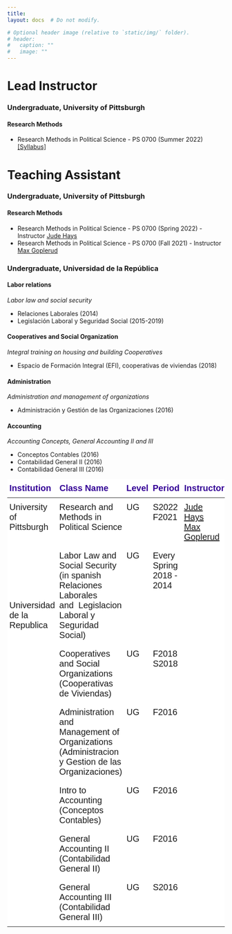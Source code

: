```yaml
---
title: 
layout: docs  # Do not modify.

# Optional header image (relative to `static/img/` folder).
# header:
#   caption: ""
#   image: ""
---
```

# Lead Instructor

### Undergraduate, University of Pittsburgh 

#### Research Methods 

* Research Methods in Political Science - PS 0700 (Summer 2022) [[Syllabus]](https://www.dropbox.com/s/shpfv8m1ke1iyr3/PS0700_S22.pdf?dl=0)


# Teaching Assistant 

### Undergraduate, University of Pittsburgh  

#### Research Methods 

* Research Methods in Political Science - PS 0700 (Spring 2022) - Instructor [Jude Hays](https://sites.pitt.edu/~jch61/)
* Research Methods in Political Science - PS 0700 (Fall 2021) - Instructor [Max Goplerud](https://mgoplerud.com/)

### Undergraduate, Universidad de la República  

#### Labor relations 
_Labor law and social security_
* Relaciones Laborales (2014)
* Legislación Laboral y Seguridad Social (2015-2019)  

#### Cooperatives and Social Organization
_Integral training on housing and building Cooperatives_ 
* Espacio de Formación Integral (EFI), cooperativas de viviendas (2018)

#### Administration 
_Administration and management of organizations_
* Administración y Gestión de las Organizaciones (2016)

#### Accounting 
_Accounting Concepts, General Accounting II and III_
* Conceptos Contables (2016)
* Contabilidad General II (2016)
* Contabilidad General III (2016)

<style type="text/css">@media screen and (max-width: 767px) {.tg {width: auto !important;}.tg col {width: auto !important;}.tg-wrap {overflow-x: auto;-webkit-overflow-scrolling: touch;margin: auto 0px;}}</style><div class="tg-wrap"><table style="border-collapse:collapse;border-spacing:0;border:none;margin:0px auto" class="tg"><thead><tr><th style="background-color:#ffffff;border-color:#000000;border-style:solid;border-width:0px;color:#340096;font-family:Verdana, Geneva, sans-serif !important;font-size:20px;font-weight:bold;overflow:hidden;padding:10px 5px;position:-webkit-sticky;position:sticky;text-align:left;top:-1px;vertical-align:top;will-change:transform;word-break:normal">Institution</th><th style="background-color:#ffffff;border-color:#000000;border-style:solid;border-width:0px;color:#340096;font-family:Verdana, Geneva, sans-serif !important;font-size:20px;font-weight:bold;overflow:hidden;padding:10px 5px;position:-webkit-sticky;position:sticky;text-align:left;top:-1px;vertical-align:top;will-change:transform;word-break:normal">Class Name</th><th style="background-color:#ffffff;border-color:#000000;border-style:solid;border-width:0px;color:#340096;font-family:Verdana, Geneva, sans-serif !important;font-size:20px;font-weight:bold;overflow:hidden;padding:10px 5px;position:-webkit-sticky;position:sticky;text-align:left;top:-1px;vertical-align:top;will-change:transform;word-break:normal">Level</th><th style="background-color:#ffffff;border-color:#000000;border-style:solid;border-width:0px;color:#340096;font-family:Verdana, Geneva, sans-serif !important;font-size:20px;font-weight:bold;overflow:hidden;padding:10px 5px;position:-webkit-sticky;position:sticky;text-align:left;top:-1px;vertical-align:top;will-change:transform;word-break:normal">Period</th><th style="background-color:#ffffff;border-color:#000000;border-style:solid;border-width:0px;color:#340096;font-family:Verdana, Geneva, sans-serif !important;font-size:20px;font-weight:bold;overflow:hidden;padding:10px 5px;position:-webkit-sticky;position:sticky;text-align:left;top:-1px;vertical-align:top;will-change:transform;word-break:normal">Instructor</th></tr></thead><tbody><tr><td style="background-color:#ffffff;border-color:#000000;border-style:solid;border-width:0px;font-family:Verdana, Geneva, sans-serif !important;font-size:20px;overflow:hidden;padding:10px 5px;text-align:left;vertical-align:top;word-break:normal">University of Pittsburgh</td><td style="background-color:#ffffff;border-color:#000000;border-style:solid;border-width:0px;font-family:Verdana, Geneva, sans-serif !important;font-size:20px;overflow:hidden;padding:10px 5px;text-align:left;vertical-align:top;word-break:normal">Research and Methods in Political Science</td><td style="background-color:#ffffff;border-color:#000000;border-style:solid;border-width:0px;font-family:Verdana, Geneva, sans-serif !important;font-size:20px;overflow:hidden;padding:10px 5px;text-align:left;vertical-align:top;word-break:normal">UG</td><td style="background-color:#ffffff;border-color:#000000;border-style:solid;border-width:0px;font-family:Verdana, Geneva, sans-serif !important;font-size:20px;overflow:hidden;padding:10px 5px;text-align:left;vertical-align:top;word-break:normal">S2022 <br>F2021</td><td style="background-color:#ffffff;border-color:#000000;border-style:solid;border-width:0px;font-family:Verdana, Geneva, sans-serif !important;font-size:20px;overflow:hidden;padding:10px 5px;text-align:left;vertical-align:top;word-break:normal"><a href="https://sites.pitt.edu/~jch61/" target="_blank" rel="noopener noreferrer">Jude Hays</a><br><a href="https://mgoplerud.com/" target="_blank" rel="noopener noreferrer">Max Goplerud</a></td></tr><tr><td style="background-color:#ffffff;border-color:#000000;border-style:solid;border-width:0px;font-family:Verdana, Geneva, sans-serif !important;font-size:20px;overflow:hidden;padding:10px 5px;text-align:left;vertical-align:top;word-break:normal" rowspan="6"><br><br><br><br><br>Universidad de la Republica</td><td style="background-color:#ffffff;border-color:#000000;border-style:solid;border-width:0px;font-family:Verdana, Geneva, sans-serif !important;font-size:20px;overflow:hidden;padding:10px 5px;text-align:left;vertical-align:top;word-break:normal">Labor Law and Social Security (in spanish Relaciones Laborales and&nbsp;&nbsp;Legislacion Laboral y Seguridad Social)</td><td style="background-color:#ffffff;border-color:#000000;border-style:solid;border-width:0px;font-family:Verdana, Geneva, sans-serif !important;font-size:20px;overflow:hidden;padding:10px 5px;text-align:left;vertical-align:top;word-break:normal">UG</td><td style="background-color:#ffffff;border-color:#000000;border-style:solid;border-width:0px;font-family:Verdana, Geneva, sans-serif !important;font-size:20px;overflow:hidden;padding:10px 5px;text-align:left;vertical-align:top;word-break:normal">Every Spring<br>2018 - 2014</td><td style="background-color:#ffffff;border-color:#000000;border-style:solid;border-width:0px;font-family:Verdana, Geneva, sans-serif !important;font-size:20px;overflow:hidden;padding:10px 5px;text-align:left;vertical-align:top;word-break:normal"></td></tr><tr><td style="background-color:#ffffff;border-color:#000000;border-style:solid;border-width:0px;font-family:Verdana, Geneva, sans-serif !important;font-size:20px;overflow:hidden;padding:10px 5px;text-align:left;vertical-align:top;word-break:normal">Cooperatives and Social Organizations (Cooperativas de Viviendas)</td><td style="background-color:#ffffff;border-color:#000000;border-style:solid;border-width:0px;font-family:Verdana, Geneva, sans-serif !important;font-size:20px;overflow:hidden;padding:10px 5px;text-align:left;vertical-align:top;word-break:normal">UG</td><td style="background-color:#ffffff;border-color:#000000;border-style:solid;border-width:0px;font-family:Verdana, Geneva, sans-serif !important;font-size:20px;overflow:hidden;padding:10px 5px;text-align:left;vertical-align:top;word-break:normal">F2018<br>S2018</td><td style="background-color:#ffffff;border-color:#000000;border-style:solid;border-width:0px;font-family:Verdana, Geneva, sans-serif !important;font-size:20px;overflow:hidden;padding:10px 5px;text-align:left;vertical-align:top;word-break:normal"></td></tr><tr><td style="background-color:#ffffff;border-color:#000000;border-style:solid;border-width:0px;font-family:Verdana, Geneva, sans-serif !important;font-size:20px;overflow:hidden;padding:10px 5px;text-align:left;vertical-align:top;word-break:normal">Administration and Management of Organizations (Administracion y Gestion de las Organizaciones)</td><td style="background-color:#ffffff;border-color:#000000;border-style:solid;border-width:0px;font-family:Verdana, Geneva, sans-serif !important;font-size:20px;overflow:hidden;padding:10px 5px;text-align:left;vertical-align:top;word-break:normal">UG</td><td style="background-color:#ffffff;border-color:#000000;border-style:solid;border-width:0px;font-family:Verdana, Geneva, sans-serif !important;font-size:20px;overflow:hidden;padding:10px 5px;text-align:left;vertical-align:top;word-break:normal">F2016</td><td style="background-color:#ffffff;border-color:#000000;border-style:solid;border-width:0px;font-family:Verdana, Geneva, sans-serif !important;font-size:20px;overflow:hidden;padding:10px 5px;text-align:left;vertical-align:top;word-break:normal"></td></tr><tr><td style="background-color:#FFF;border-style:solid;border-width:0px;font-family:Verdana, Geneva, sans-serif !important;font-size:20px;overflow:hidden;padding:10px 5px;text-align:left;vertical-align:top;word-break:normal">Intro to Accounting (Conceptos Contables)</td><td style="background-color:#FFF;border-style:solid;border-width:0px;font-family:Verdana, Geneva, sans-serif !important;font-size:20px;overflow:hidden;padding:10px 5px;text-align:left;vertical-align:top;word-break:normal">UG</td><td style="background-color:#FFF;border-style:solid;border-width:0px;font-family:Verdana, Geneva, sans-serif !important;font-size:20px;overflow:hidden;padding:10px 5px;text-align:left;vertical-align:top;word-break:normal">F2016</td><td style="background-color:#FFF;border-style:solid;border-width:0px;font-family:Verdana, Geneva, sans-serif !important;font-size:20px;overflow:hidden;padding:10px 5px;text-align:left;vertical-align:top;word-break:normal"></td></tr><tr><td style="background-color:#FFF;border-style:solid;border-width:0px;font-family:Verdana, Geneva, sans-serif !important;font-size:20px;overflow:hidden;padding:10px 5px;text-align:left;vertical-align:top;word-break:normal">General Accounting II (Contabilidad General II)</td><td style="background-color:#FFF;border-style:solid;border-width:0px;font-family:Verdana, Geneva, sans-serif !important;font-size:20px;overflow:hidden;padding:10px 5px;text-align:left;vertical-align:top;word-break:normal">UG</td><td style="background-color:#FFF;border-style:solid;border-width:0px;font-family:Verdana, Geneva, sans-serif !important;font-size:20px;overflow:hidden;padding:10px 5px;text-align:left;vertical-align:top;word-break:normal">F2016</td><td style="background-color:#FFF;border-style:solid;border-width:0px;font-family:Verdana, Geneva, sans-serif !important;font-size:20px;overflow:hidden;padding:10px 5px;text-align:left;vertical-align:top;word-break:normal"></td></tr><tr><td style="background-color:#FFF;border-style:solid;border-width:0px;font-family:Verdana, Geneva, sans-serif !important;font-size:20px;overflow:hidden;padding:10px 5px;text-align:left;vertical-align:top;word-break:normal">General Accounting III (Contabilidad General III)</td><td style="background-color:#FFF;border-style:solid;border-width:0px;font-family:Verdana, Geneva, sans-serif !important;font-size:20px;overflow:hidden;padding:10px 5px;text-align:left;vertical-align:top;word-break:normal">UG</td><td style="background-color:#FFF;border-style:solid;border-width:0px;font-family:Verdana, Geneva, sans-serif !important;font-size:20px;overflow:hidden;padding:10px 5px;text-align:left;vertical-align:top;word-break:normal">S2016</td><td style="background-color:#FFF;border-style:solid;border-width:0px;font-family:Verdana, Geneva, sans-serif !important;font-size:20px;overflow:hidden;padding:10px 5px;text-align:left;vertical-align:top;word-break:normal"></td></tr></tbody></table></div>
